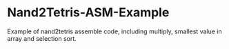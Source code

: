 # Nand2Tetris-ASM-Example
Example of nand2tetris assemble code, including multiply, smallest value in array and selection sort.
